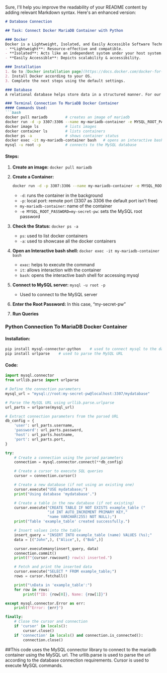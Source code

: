 Sure, I'll help you improve the readability of your README content by adding relevant Markdown syntax. Here's an enhanced version:

```markdown
# Database Connection

## Task: Connect Docker MariaDB Container with Python

### Docker
Docker is a Lightweight, Isolated, and Easily Accessible Software Technology:
- **Lightweight**: Resource-effective and compatible.
- **Isolated**: Acts like an independent system under your host system.
- **Easily Accessible**: Depicts scalability & accessibility.

### Installation
1. Go to [Docker installation page](https://docs.docker.com/docker-for-windows/install/).
2. Install Docker according to your OS.
3. Complete the next steps using the default settings.

### Database
A relational database helps store data in a structured manner. For our project, MariaDB, a MySQL sibling is being used.

### Terminal Connection To MariaDB Docker Container
#### Commands Used:
```bash
docker pull mariadb        # creates an image of mariadb
docker run -d -p 3307:3306 --name my-mariadb-container -e MYSQL_ROOT_PASSWORD=my-secret-pw mariadb   # creates a container
docker image ls            # lists images
docker container ls        # lists containers
docker ps -a               # shows container status
docker exec -it my-mariadb-container bash   # opens an interactive bash shell
mysql -u root -p           # connects to the MySQL database
```

#### Steps:
1. **Create an image:** `docker pull mariadb`
2. **Create a Container:**
   ```bash
   docker run -d -p 3307:3306 --name my-mariadb-container -e MYSQL_ROOT_PASSWORD=my-secret-pw mariadb
   ```
   - `-d`: runs the container in the background
   - `-p`: local port: remote port (3307 as 3306 the default port isn’t free)
   - `my-mariadb-container`: name of the container
   - `-e MYSQL_ROOT_PASSWORD=my-secret-pw`: sets the MySQL root password

3. **Check the Status:** `docker ps -a`
   - `ps`: used to list docker containers
   - `-a`: used to showcase all the docker containers

4. **Open an Interactive bash shell:** `docker exec -it my-mariadb-container bash`
   - `exec`: helps to execute the command
   - `it`: allows interaction with the container
   - `bash`: opens the interactive bash shell for accessing mysql

5. **Connect to MySQL server:** `mysql -u root -p`
   - Used to connect to the MySQL server
6. **Enter the Root Password:** In this case, “my-secret-pw”

7. **Run Queries**

### Python Connection To MariaDB Docker Container
#### Installation:
```bash
pip install mysql-connector-python    # used to connect mysql to the database
pip install urlparse    # used to parse the MySQL URL
```

#### Code:
```python
import mysql.connector
from urllib.parse import urlparse

# Define the connection parameters
mysql_url = "mysql://root:my-secret-pw@localhost:3307/mydatabase"

# Parse the MySQL URL using urllib.parse.urlparse
url_parts = urlparse(mysql_url)

# Extract connection parameters from the parsed URL
db_config = {
    'user': url_parts.username,
    'password': url_parts.password,
    'host': url_parts.hostname,
    'port': url_parts.port,
}

try:
    # Create a connection using the parsed parameters
    connection = mysql.connector.connect(**db_config)

    # Create a cursor to execute SQL queries
    cursor = connection.cursor()

    # Create a new database (if not using an existing one)
    cursor.execute("USE mydatabase;")
    print("Using database 'mydatabase'.")

    # Create a table in the new database (if not existing)
    cursor.execute("CREATE TABLE IF NOT EXISTS example_table ("
                   "id INT AUTO_INCREMENT PRIMARY KEY,"
                   "name VARCHAR(255) NOT NULL);")
    print("Table 'example_table' created successfully.")

    # Insert values into the table
    insert_query = "INSERT INTO example_table (name) VALUES (%s);"
    data = [("John",), ("Alice",), ("Bob",)]

    cursor.executemany(insert_query, data)
    connection.commit()
    print(f"{cursor.rowcount} row(s) inserted.")

    # Fetch and print the inserted data
    cursor.execute("SELECT * FROM example_table;")
    rows = cursor.fetchall()

    print("\nData in 'example_table':")
    for row in rows:
        print(f"ID: {row[0]}, Name: {row[1]}")

except mysql.connector.Error as err:
    print(f"Error: {err}")

finally:
    # Close the cursor and connection
    if 'cursor' in locals():
        cursor.close()
    if 'connection' in locals() and connection.is_connected():
        connection.close()
```

##This code uses the MySQL connector library to connect to the mariadb container using the  MySQL url. The urllib.parse is used to parse the url according to the database connection requirements. Cursor is used to execute MySQL commands.  

